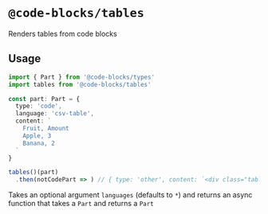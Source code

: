 # `@code-blocks/tables`

Renders tables from code blocks

## Usage

```ts
import { Part } from '@code-blocks/types'
import tables from '@code-blocks/tables'

const part: Part = {
  type: 'code',
  language: 'csv-table',
  content: `
    Fruit, Amount
    Apple, 3
    Banana, 2
  `
}

tables()(part)
  .then(notCodePart => ) // { type: 'other', content: `<div class="table-container"><table>...</table></div>` }
```

Takes an optional argument `languages` (defaults to `*`) and returns an async function that takes a `Part` and returns a `Part`